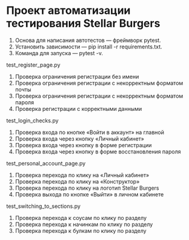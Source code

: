 # Проект автоматизации тестирования Stellar Burgers
1. Основа для написания автотестов — фреймворк pytest.
2. Установить зависимости — pip install -r requirements.txt.
3. Команда для запуска — pytest -v. 

test_register_page.py
1. Проверка ограничения регистрации без имени
2. Проверка ограничения регистрации с некорректным форматом почты
3. Проверка ограничения регистрации с некорректным форматом пароля
4. Проверка регистрации с корректными данными

test_login_checks.py
1. Проверка входа по кнопке «Войти в аккаунт» на главной
2. Проверка входа через кнопку «Личный кабинет»
3. Проверка входа через кнопку в форме регистрации
4. Проверка входа через кнопку в форме восстановления пароля

test_personal_account_page.py
1. Проверка перехода по клику на «Личный кабинет»
2. Проверка перехода по клику на «Конструктор»
3. Проверка перехода по клику на логотип Stellar Burgers
4. Проверка выхода по кнопке «Выйти» в личном кабинете

test_switching_to_sections.py
1. Проверка перехода к соусам по клику по разделу
2. Проверка перехода к начинкам по клику по разделу
3. Проверка перехода к булкам по клику по разделу
